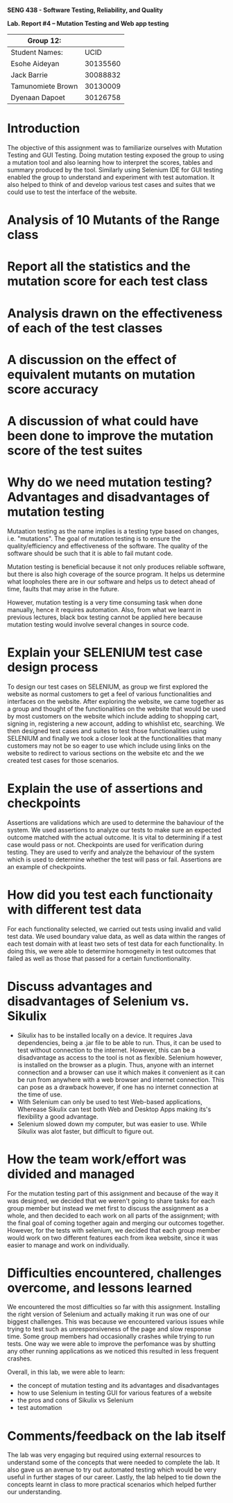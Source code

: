 **SENG 438 - Software Testing, Reliability, and Quality**

**Lab. Report \#4 – Mutation Testing and Web app testing**

| Group 12:          |           |
| --------------     | --------- |
| Student Names:     |  UCID     |
| Esohe Aideyan      |  30135560 |
| Jack Barrie        |  30088832 |
| Tamunomiete Brown  |  30130009 |
| Dyenaan Dapoet     |  30126758 |

# Introduction
The objective of this assignment was to familiarize ourselves with Mutation Testing and GUI Testing. Doing mutation testing exposed the group to using a mutation tool and also learning how to interpret the scores, tables and summary produced by the tool. Similarly using Selenium IDE for GUI testing enabled the group to understand and experiment with test automation. It also helped to think of and develop various test cases and suites that we could use to test the interface of the website.

# Analysis of 10 Mutants of the Range class 

# Report all the statistics and the mutation score for each test class



# Analysis drawn on the effectiveness of each of the test classes

# A discussion on the effect of equivalent mutants on mutation score accuracy

# A discussion of what could have been done to improve the mutation score of the test suites

# Why do we need mutation testing? Advantages and disadvantages of mutation testing
Mutaation testing as the name implies is a testing type based on changes, i.e. "mutations". The goal of mutation testing is to ensure the quality/efficiency and effectiveness of the software. The quality of the software should be such that it is able to fail mutant code.

Mutation testing is beneficial because it not only produces reliable software, but there is also high coverage of the source program. It helps us determine what loopholes there are in our software and helps us to detect ahead of time, faults that may arise in the future.

However, mutation testing is a very time consuming task when done manually, hence it requires automation. Also, from what we learnt in previous lectures, black box testing cannot be applied here because mutation testing would involve several changes in source code.
# Explain your SELENIUM test case design process
To design our test cases on SELENIUM, as group we first explored the website as normal customers to get a feel of various functionalities and interfaces on the website. After exploring the website, we came together as a group and thought of the functionalities on the website that would be used by most customers on the website which include adding to shopping cart, signing in, registering a new account, adding to whishlist etc, searching. We then designed test cases and suites to test those functionalities using SELENIUM and finally we took a closer look at the functionalities that many customers may not be so eager to use which include using links on the website to redirect to various sections on the website etc and the we created test cases for those scenarios.

# Explain the use of assertions and checkpoints
Assertions are validations which are used to determine the bahaviour of the system. We used assertions to analyze our tests to make sure an expected outcome matched with the actual outcome. It is vital to determining if a test case would pass or not.
Checkpoints are used for verification during testing. They are used to verify and analyze the behaviour of the system which is used to determine whether the test will pass or fail. Assertions are an example of checkpoints.

# How did you test each functionaity with different test data
For each functionality selected, we carried out tests using invalid and valid test data. We used boundary value data, as well as data within the ranges of each test domain with at least two sets of test data for each functionality. In doing this, we were able to determine homogeneity in test outcomes that failed as well as those that passed for a certain functiontionality.
# Discuss advantages and disadvantages of Selenium vs. Sikulix
 - Sikulix has to be installed locally on a device. It requires Java dependencies, being a .jar file to be able to run. Thus, it can be used to test without connection to the internet. However, this can be a disadvantage as access to the tool is not as flexible. Selenium however, is installed on the browser as a plugin. Thus, anyone with an internet connection and a browser can use it which makes it convenient as it can be run from anywhere with a web browser and internet connection. This can pose as a drawback however, if one has no internet connection at the time of use.
 - With Selenium can only be used to test Web-based applications, Wherease Sikulix can test both Web and Desktop Apps making its's flexibility a good advantage. 
 - Selenium slowed down my computer, but was easier to use. While Sikulix was alot faster, but difficult to figure out.
# How the team work/effort was divided and managed
For the mutation testing part of this assignment and because of the way it was designed, we decided that we weren't going to share tasks for each group member but instead we met first to discuss the assignment as a whole, and then decided to each work on all parts of the assignment; with the final goal of coming together again and merging our outcomes together. However, for the tests with selenium, we decided that each group member would work on two different features each from ikea website, since it was easier to manage and work on individually.

# Difficulties encountered, challenges overcome, and lessons learned
We encountered the most difficulties so far with this assignment. Installing the right version of Selenium and actually making it run was one of our biggest challenges. This was because we encountered various issues while trying to test such as unresponsiveness of the page and slow response time. Some group members had occasionally crashes while trying to run tests. One way we were able to improve the perfomance was by shutting any other running applications as we noticed this resulted in less frequent crashes.

Overall, in this lab, we were able to learn:
- the concept of mutation testing and its advantages and disadvantages
- how to use Selenium in testing GUI for various features of a website
- the pros and cons of Sikulix vs Selenium
- test automation

# Comments/feedback on the lab itself
The lab was very engaging but required using external resources to understand some of the concepts that were needed to complete the lab. It also gave us an avenue to try out automated testing which would be very useful in further stages of our career. Lastly, the lab helped to tie down the concepts learnt in class to more practical scenarios which helped further our understanding.

